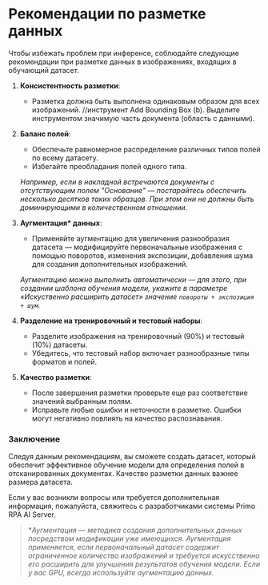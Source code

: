 # Рекомендации по разметке данных

Чтобы избежать проблем при инференсе, соблюдайте следующие рекомендации при разметке данных в изображениях, входящих в обучающий датасет. 


1. **Консистентность разметки**:
    - Разметка должна быть выполнена одинаковым образом для всех изображений. //инструмент Add Bounding Box (b). Выделите инструментом значимую часть документа (область с данными).

1. **Баланс полей**:
    - Обеспечьте равномерное распределение различных типов полей по всему датасету.
    - Избегайте преобладания полей одного типа.

    *Например, если в накладной встречаются документы с отсутствующим полем "Основание" — постарайтесь обеспечить несколько десятков таких образцов. При этом они не должны быть доминирующими в количественном отношении.*

1. **Аугментация\* данных**:
   - Применяйте аугментацию для увеличения разнообразия датасета — модифицируйте первоначальные изображения с помощью поворотов, изменения экспозиции, добавления шума для создания дополнительных изображений. 

   *Аугментацию можно выполнить автоматически — для этого, при создании шаблона обучения модели, укажите в параметре «Искуственно расширить датасет» значение `повороты + экспозиция + шум`.*

1. **Разделение на тренировочный и тестовый наборы**:
    - Разделите изображения на тренировочный (90%) и тестовый (10%) датасеты.
    - Убедитесь, что тестовый набор включает разнообразные типы форматов и полей.

1. **Качество разметки**:
    - После завершения разметки проверьте еще раз соответствие значений выбранным полям. 
    - Исправьте любые ошибки и неточности в разметке. Ошибки могут негативно повлиять на качество распознавания.



### Заключение

Следуя данным рекомендациям, вы сможете создать датасет, который обеспечит эффективное обучение модели для определения полей в отсканированных документах. Качество разметки данных важнее размера датасета. 

Если у вас возникли вопросы или требуется дополнительная информация, пожалуйста, свяжитесь с разработчиками системы Primo RPA AI Server.


> \**Аугментация — методика создания дополнительных данных посредством модификации уже имеющихся. Аугментация применяется, если первоначальный датасет содержит ограниченное количество изображений и требуется искусственно его расширить для улучшения результатов обучения модели. Если у вас GPU, всегда используйте аугментацию данных.*

